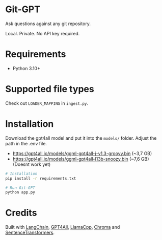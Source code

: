 # Git-GPT

Ask questions against any git repository.

Local. Private. No API key required.

# Requirements

- Python 3.10+

# Supported file types

Check out `LOADER_MAPPING` in `ingest.py`.

# Installation

Download the gpt4all model and put it into the `models/` folder. Adjust the path in the .env file.

- https://gpt4all.io/models/ggml-gpt4all-j-v1.3-groovy.bin (~3,7 GB)
- https://gpt4all.io/models/ggml-gpt4all-l13b-snoozy.bin (~7,6 GB) (Doesnt work yet)

```bash
# Installation
pip install -r requirements.txt

# Run Git-GPT
python app.py
```

# Credits

Built with [LangChain](https://github.com/hwchase17/langchain), [GPT4All](https://github.com/nomic-ai/gpt4all), [LlamaCpp](https://github.com/ggerganov/llama.cpp), [Chroma](https://www.trychroma.com/) and [SentenceTransformers](https://www.sbert.net/).
